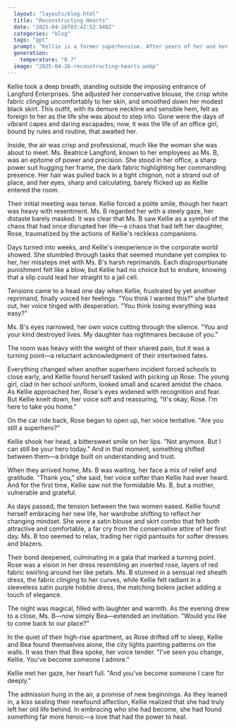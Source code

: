```yaml
---
  layout: "layouts/blog.html"
  title: "Reconstructing Hearts"
  date: "2025-04-26T03:42:52.940Z"
  categories: "blog"
  tags: "gpt"
  prompt: "Kellie is a former superheroine. After years of her and her companion's reckless behavior and wanton attitudes in their attempts to fight crime, the city has begun prosecuting for damages. Kellie is the exemplar case. No longer is she a superheroine, but instead reduces to a mere office girl, serving under the powerful and strict Miss Beatrice Langford, who goes by the name Ms. B. The two resent each other at first. Kellie hates her boss because she hates her new life, being on probation in this job, and should she be fired, it would mean a jail sentence, possibly a life term. Ms. B hates Kellie because of an incident caused by one of Kellie's superhero friends, who once destroyed a neighbor's house, traumatizing Ms. B's daughter, Rose. Eventually, after repeated clashes, Kellie inadvertently wins over Rose when picking her up from school after another superhero incident, managing to comfort the girl, and finally coming to terms with her own regrets about no longer being a hero. This leads to a softening of the relationship between Ms. B and Kellie, which eventually leads to the two becoming lovers due to how attached Rose becomes to Kellie. The story will include several significant moments, including but not limited to: 1) Kellie's first day of work and initial meeting with Ms. B, 2) several missteps by Kellie due to her inexperience which Ms. B responds to with disproportionate punishments, 3) an incident which forces both women to voice the reason for their resentment, 4) the incident at Rose's school, Kellie picking her up from school, and the comforting conversation in which Kellie both soothes the girl and wins her trust 5) Ms. B's gratitude towards Kellie and softening towards her 6) Kellie's rejection of the hero life and full embracing of her new life 7) a gala that Kellie attends with both Ms. B and Rose, ending with a invitation to come back to their high rise apartment, where Kellie and Ms. B (now preferring to be called Bea) admit their attraction and affection for one another. The story should also include several detailed description of their outfits throughout the story, including but not limited to: 1) Kellie's conservative blouse and skirt outfit that feels foreign to her on her first day, 2) Ms. B's sharp power suit on day one, 3) Rose's schoolgirl uniform, when being picked up 4) Kellie and Ms. B. in softer versions of their earlier attire, Kellie now more comfortable wearing an attractive satin blouse and skirt combo, Ms. B. happier in a dress and blazer rather than a pantsuit, 5) each girl's outfit for the gala: Rose's dress that looks like an inverted rose with layers of red fabric and a bell shaped skirt, Ms. B in a sensual red sheath dress with a plunging neckline, single strapped with a long slit up her opposite leg from the shoulder the strap is on, and Kellie in a sleeveless satin purple hobble dress and matching bolero jacket."
  generation: 
    temperature: "0.7"
  image: "2025-04-26-reconstructing-hearts.webp"
---
```

Kellie took a deep breath, standing outside the imposing entrance of Langford Enterprises. She adjusted her conservative blouse, the crisp white fabric clinging uncomfortably to her skin, and smoothed down her modest black skirt. This outfit, with its demure neckline and sensible hem, felt as foreign to her as the life she was about to step into. Gone were the days of vibrant capes and daring escapades; now, it was the life of an office girl, bound by rules and routine, that awaited her.

Inside, the air was crisp and professional, much like the woman she was about to meet. Ms. Beatrice Langford, known to her employees as Ms. B, was an epitome of power and precision. She stood in her office, a sharp power suit hugging her frame, the dark fabric highlighting her commanding presence. Her hair was pulled back in a tight chignon, not a strand out of place, and her eyes, sharp and calculating, barely flicked up as Kellie entered the room.

Their initial meeting was tense. Kellie forced a polite smile, though her heart was heavy with resentment. Ms. B regarded her with a steely gaze, her distaste barely masked. It was clear that Ms. B saw Kellie as a symbol of the chaos that had once disrupted her life—a chaos that had left her daughter, Rose, traumatized by the actions of Kellie's reckless companions.

Days turned into weeks, and Kellie's inexperience in the corporate world showed. She stumbled through tasks that seemed mundane yet complex to her, her missteps met with Ms. B's harsh reprimands. Each disproportionate punishment felt like a blow, but Kellie had no choice but to endure, knowing that a slip could lead her straight to a jail cell.

Tensions came to a head one day when Kellie, frustrated by yet another reprimand, finally voiced her feelings. "You think I wanted this?" she blurted out, her voice tinged with desperation. "You think losing everything was easy?"

Ms. B's eyes narrowed, her own voice cutting through the silence. "You and your kind destroyed lives. My daughter has nightmares because of you."

The room was heavy with the weight of their shared pain, but it was a turning point—a reluctant acknowledgment of their intertwined fates.

Everything changed when another superhero incident forced schools to close early, and Kellie found herself tasked with picking up Rose. The young girl, clad in her school uniform, looked small and scared amidst the chaos. As Kellie approached her, Rose's eyes widened with recognition and fear. But Kellie knelt down, her voice soft and reassuring, "It's okay, Rose. I'm here to take you home."

On the car ride back, Rose began to open up, her voice tentative. "Are you still a superhero?"

Kellie shook her head, a bittersweet smile on her lips. "Not anymore. But I can still be your hero today." And in that moment, something shifted between them—a bridge built on understanding and trust.

When they arrived home, Ms. B was waiting, her face a mix of relief and gratitude. "Thank you," she said, her voice softer than Kellie had ever heard. And for the first time, Kellie saw not the formidable Ms. B, but a mother, vulnerable and grateful.

As days passed, the tension between the two women eased. Kellie found herself embracing her new life, her wardrobe shifting to reflect her changing mindset. She wore a satin blouse and skirt combo that felt both attractive and comfortable, a far cry from the conservative attire of her first day. Ms. B too seemed to relax, trading her rigid pantsuits for softer dresses and blazers.

Their bond deepened, culminating in a gala that marked a turning point. Rose was a vision in her dress resembling an inverted rose, layers of red fabric swirling around her like petals. Ms. B stunned in a sensual red sheath dress, the fabric clinging to her curves, while Kellie felt radiant in a sleeveless satin purple hobble dress, the matching bolero jacket adding a touch of elegance.

The night was magical, filled with laughter and warmth. As the evening drew to a close, Ms. B—now simply Bea—extended an invitation. "Would you like to come back to our place?"

In the quiet of their high-rise apartment, as Rose drifted off to sleep, Kellie and Bea found themselves alone, the city lights painting patterns on the walls. It was then that Bea spoke, her voice tender. "I've seen you change, Kellie. You've become someone I admire."

Kellie met her gaze, her heart full. "And you've become someone I care for deeply."

The admission hung in the air, a promise of new beginnings. As they leaned in, a kiss sealing their newfound affection, Kellie realized that she had truly left her old life behind. In embracing who she had become, she had found something far more heroic—a love that had the power to heal.
